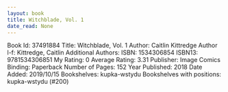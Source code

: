 ```yaml
---
layout: book
title: Witchblade, Vol. 1
date_read: None
---
```


Book Id: 37491884
Title: Witchblade, Vol. 1
Author: Caitlin Kittredge
Author l-f: Kittredge, Caitlin
Additional Authors: 
ISBN: 1534306854
ISBN13: 9781534306851
My Rating: 0
Average Rating: 3.31
Publisher: Image Comics
Binding: Paperback
Number of Pages: 152
Year Published: 2018
Date Added: 2019/10/15
Bookshelves: kupka-wstydu
Bookshelves with positions: kupka-wstydu (#200)

